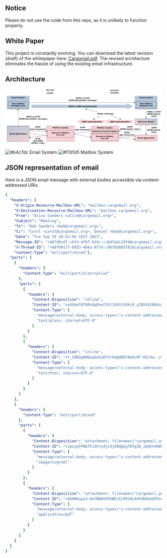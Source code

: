 ## Notice

Please do not use the code from this repo, as it is unlikely to function properly.

## White Paper

This project is constantly evolving. You can download the latest revision (draft) of the whitepaper here: [Cargomail.pdf](https://github.com/cargomail-org/cargomail/raw/main/whitepaper/Cargomail.pdf). The revised architecture eliminates the hassle of using the existing email infrastructure.

## Architecture

![Alt Cargomail architecture](whitepaper/cargomail_architecture.png)

![#b4c7dc](https://placehold.co/8x8/b4c7dc/b4c7dc.png) Email System
![#f7d1d5](https://placehold.co/8x8/f7d1d5/f7d1d5.png) Mailbox System

## JSON representation of email

Here is a JSON email message with external bodies accessible via content-addressed URIs.
```yaml
{
  "headers": {
    "X-Origin-Resource-Mailbox-URL": "mailbox.cargomail.org",
    "X-Destination-Resource-Mailbox-URL": "mailbox.cargomail.org",
    "From": "Alice Sanders <alice@cargomail.org>",
    "Subject": "Meeting",
    "To": "Bob Sanders <bob@cargomail.org>",
    "Cc": "Carol <carol@cargomail.org>, Daniel <dan@cargomail.org>",
    "Date": "Tue Sep 19 20:52:05 CEST 2023",
    "Message-ID": "<b07d0cdf-c6f4-4f67-b24c-cc847a4c2df4@cargomail.org>",
    "X-Thread-ID": "<68fb9177-6853-466a-8f7d-c96fbb885f81@cargomail.org>",
    "Content-Type": "multipart/mixed"},
  "parts": [
    {
      "headers": {
        "Content-Type": "multipart/alternative"
      },
      "parts": [
        {
          "headers": {
            "Content-Disposition": "inline",
            "Content-ID": "<aSQnmlBT6RndpDnwTSStJUVhlh9XL9_y2QXX42NhKuI>",
            "Content-Type": [
              "message/external-body; access-type=\"x-content-addressed-uri\"; hash-algorithm=\"sha256\"; size=\"42\"",
              "text/plain; charset=UTF-8"
            ]
          }
        },
        {
          "headers": {
            "Content-Disposition": "inline",
            "Content-ID": "<Y_ION3g8WQuqGzhsDlVrhAgQ0D7AbXu9T-HSv3w--zY>",
            "Content-Type": [
              "message/external-body; access-type=\"x-content-addressed-uri\"; hash-algorithm=\"sha256\"; size=\"109\"",
              "text/html; charset=UTF-8"
            ]
          }
        }
      ]
    },
    {
      "headers": {
        "Content-Type": "multipart/mixed"
      },
      "parts": [
        {
          "headers": {
            "Content-Disposition": "attachment; filename=\"cargomail_architecture.svg\"",
            "Content-ID": "<1pzyqfFWbfhJ3hrydjL9jO9Qgeg70TgZQ_zpOkt4HOU>",
            "Content-Type": [
              "message/external-body; access-type=\"x-content-addressed-uri\"; hash-algorithm=\"sha256\"; size=\"52247\"",
              "image/svg+xml"
            ]
          }
        },
        {
          "headers": {
            "Content-Disposition": "attachment; filename=\"Cargomail.pdf\"",
            "Content-ID": "<6G6Mkapa3-Om7B6BVhPUBEsCLP6t6LAVP4bHxhQF5nc>",
            "Content-Type": [
              "message/external-body; access-type=\"x-content-addressed-uri\"; hash-algorithm=\"sha256\"; size=\"153403\"",
              "application/pdf"
            ]
          }
        }
      ]
    }
  ]
}
```
